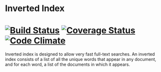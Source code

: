 # Inverted Index
# [![Build Status](https://travis-ci.org/andela-fabolaji/inverted-index.svg?branch=develop)](https://travis-ci.org/andela-fabolaji/inverted-index) [![Coverage Status](https://coveralls.io/repos/github/andela-fabolaji/inverted-index/badge.svg?branch=master)](https://coveralls.io/github/andela-fabolaji/inverted-index?branch=master) [![Code Climate](https://codeclimate.com/github/andela-fabolaji/inverted-index/badges/gpa.svg)](https://codeclimate.com/github/andela-fabolaji/inverted-index)

Inverted index is designed to allow very fast full-text searches. An inverted index consists of a list of all the unique words that appear in any document, and for each word, a list of the documents in which it appears.